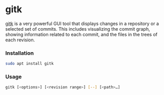 # gitk

[gitk](https://git-scm.com/docs/gitk) is a very powerful GUI tool that
displays changes in a repository or a selected set of commits. This includes
visualizing the commit graph, showing information related to each commit, and
the files in the trees of each revision.

### Installation

```bash
sudo apt install gitk
```

### Usage

```bash
gitk [<options>] [<revision range>] [--] [<path>…​]
```
